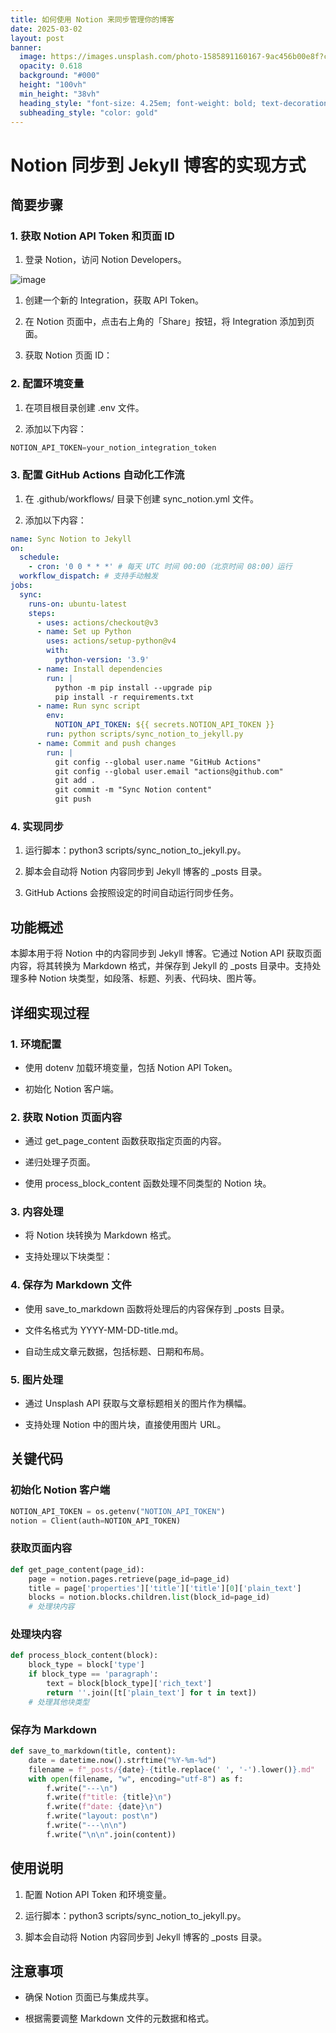 ```yaml
---
title: 如何使用 Notion 来同步管理你的博客
date: 2025-03-02
layout: post
banner:
  image: https://images.unsplash.com/photo-1585891160167-9ac456b00e8f?crop=entropy&cs=tinysrgb&fit=max&fm=jpg&ixid=M3w2OTIwMzJ8MHwxfHJhbmRvbXx8fHx8fHx8fDE3NDA5MzI1MTZ8&ixlib=rb-4.0.3&q=80&w=1080
  opacity: 0.618
  background: "#000"
  height: "100vh"
  min_height: "38vh"
  heading_style: "font-size: 4.25em; font-weight: bold; text-decoration: underline"
  subheading_style: "color: gold"
---
```


# Notion 同步到 Jekyll 博客的实现方式

## 简要步骤

### 1. 获取 Notion API Token 和页面 ID

1. 登录 Notion，访问 Notion Developers。

![image](https://prod-files-secure.s3.us-west-2.amazonaws.com/a7a0cc5a-89b9-4cda-8686-1fba0ca52f40/d19c1afe-dea5-4312-9333-786b0ba83054/image.png?X-Amz-Algorithm=AWS4-HMAC-SHA256&X-Amz-Content-Sha256=UNSIGNED-PAYLOAD&X-Amz-Credential=ASIAZI2LB466XXNPZDRN%2F20250302%2Fus-west-2%2Fs3%2Faws4_request&X-Amz-Date=20250302T162156Z&X-Amz-Expires=3600&X-Amz-Security-Token=IQoJb3JpZ2luX2VjEIP%2F%2F%2F%2F%2F%2F%2F%2F%2F%2FwEaCXVzLXdlc3QtMiJHMEUCIQCo2AeKji1ALz1jxfJVpLXNMAc3LXwgpDNY1gQ9vbYXjgIgGphJz69JDQR1%2BKIRmVqSoXKZYh9XtUa2V2ysANrklsEqiAQIvP%2F%2F%2F%2F%2F%2F%2F%2F%2F%2FARAAGgw2Mzc0MjMxODM4MDUiDFtTJDQp6XUiXfwkUSrcAxOJ6nlrn6qUTDrKEVv2oU%2FExWOvF%2Fm4vHQvuomJuz%2FmY1NGj1COO22sn5uulXs7JLZkfbjABdWcIfO%2FWlijpBgV0sLejudyDxmRnyAsl1si%2F8eRdrRHun7bn%2F7asw1Hn9Z4hXpJG%2F3f0VZ37B2KvlUKi%2B%2FXU0164VICSf2a4KRy6BSeRb12OZ%2FNMrV5S8S5arqBOIBL4WvHHac8FbdM4EZDWRNBwB84pNvYWVCn7Vco1BU2kxwWRO0gG0wYx31Mt8o1yB9KiK6NDwmEXt5eureg5IpAI7FdFCW4elH3caBxsnr4gIY%2BkFsOovTRJB8dR6Gj8Ur85bIyMMMrr%2BkTP4S%2FBY176dn%2BPSSQsL94wZyCrLtqlr94FT0iVZlKfcT7EjcKZBeHIHBpwEmI9UQbOWjKbB%2Fp7J3KC2fVAV7iL%2B8byc43iMypIB1yqZI8huHldkCVTJOhX8EJKh81OGDNLGaC10ZQ4EtRMjYR1wd0MIDjNOSkn7UuAbBAcB7dQJ7xkywRykfn32nL6V0L8Wv6b9loXCknfkby50b6z%2FFmT%2BnUhtbdKbla0bKBsAscL%2B0W5ojDrstS7SKogJB7ADR6ZJkzDK1aciJBJsh5f26Xj9K3ueH%2F%2FgRHdvG%2BNsRJMK76kL4GOqUBPgwlUa9GtSW4eJIR%2Fha05YCe%2FsAKTeYCPaSyqMO3sr75ne%2B03CL3oXG8jJpTNHIzWMMGYdklDnp7EgmJl2kPLlVxXAYJJIJODlSIXgKNmIeDaqSILExVAD0VuBG8yeqxvoIu0Ss1TbJ72tIZLxms8554OzfYSaT5DwoiCQYXAHWUp5aQ6iRTYemZPX%2FuniaRm7P9B6YWptUYIVJewzz4fd6e1Bxe&X-Amz-Signature=21cab8a1573a571bea81ebf772cf71f8a4bdd19424cfb7e4b09a878c8bddf7f7&X-Amz-SignedHeaders=host&x-id=GetObject)

1. 创建一个新的 Integration，获取 API Token。

1. 在 Notion 页面中，点击右上角的「Share」按钮，将 Integration 添加到页面。

1. 获取 Notion 页面 ID：


### 2. 配置环境变量

1. 在项目根目录创建 .env 文件。

1. 添加以下内容：

```javascript
NOTION_API_TOKEN=your_notion_integration_token
```

### 3. 配置 GitHub Actions 自动化工作流

1. 在 .github/workflows/ 目录下创建 sync_notion.yml 文件。

1. 添加以下内容：

```yaml
name: Sync Notion to Jekyll
on:
  schedule:
    - cron: '0 0 * * *' # 每天 UTC 时间 00:00（北京时间 08:00）运行
  workflow_dispatch: # 支持手动触发
jobs:
  sync:
    runs-on: ubuntu-latest
    steps:
      - uses: actions/checkout@v3
      - name: Set up Python
        uses: actions/setup-python@v4
        with:
          python-version: '3.9'
      - name: Install dependencies
        run: |
          python -m pip install --upgrade pip
          pip install -r requirements.txt
      - name: Run sync script
        env:
          NOTION_API_TOKEN: ${{ secrets.NOTION_API_TOKEN }}
        run: python scripts/sync_notion_to_jekyll.py
      - name: Commit and push changes
        run: |
          git config --global user.name "GitHub Actions"
          git config --global user.email "actions@github.com"
          git add .
          git commit -m "Sync Notion content"
          git push
```

### 4. 实现同步

1. 运行脚本：python3 scripts/sync_notion_to_jekyll.py。

1. 脚本会自动将 Notion 内容同步到 Jekyll 博客的 _posts 目录。

1. GitHub Actions 会按照设定的时间自动运行同步任务。

## 功能概述

本脚本用于将 Notion 中的内容同步到 Jekyll 博客。它通过 Notion API 获取页面内容，将其转换为 Markdown 格式，并保存到 Jekyll 的 _posts 目录中。支持处理多种 Notion 块类型，如段落、标题、列表、代码块、图片等。

## 详细实现过程

### 1. 环境配置

- 使用 dotenv 加载环境变量，包括 Notion API Token。

- 初始化 Notion 客户端。

### 2. 获取 Notion 页面内容

- 通过 get_page_content 函数获取指定页面的内容。

- 递归处理子页面。

- 使用 process_block_content 函数处理不同类型的 Notion 块。

### 3. 内容处理

- 将 Notion 块转换为 Markdown 格式。

- 支持处理以下块类型：


### 4. 保存为 Markdown 文件

- 使用 save_to_markdown 函数将处理后的内容保存到 _posts 目录。

- 文件名格式为 YYYY-MM-DD-title.md。

- 自动生成文章元数据，包括标题、日期和布局。

### 5. 图片处理

- 通过 Unsplash API 获取与文章标题相关的图片作为横幅。

- 支持处理 Notion 中的图片块，直接使用图片 URL。

## 关键代码

### 初始化 Notion 客户端

```python
NOTION_API_TOKEN = os.getenv("NOTION_API_TOKEN")
notion = Client(auth=NOTION_API_TOKEN)
```

### 获取页面内容

```python
def get_page_content(page_id):
    page = notion.pages.retrieve(page_id=page_id)
    title = page['properties']['title']['title'][0]['plain_text']
    blocks = notion.blocks.children.list(block_id=page_id)
    # 处理块内容
```

### 处理块内容

```python
def process_block_content(block):
    block_type = block['type']
    if block_type == 'paragraph':
        text = block[block_type]['rich_text']
        return ''.join([t['plain_text'] for t in text])
    # 处理其他块类型
```

### 保存为 Markdown

```python
def save_to_markdown(title, content):
    date = datetime.now().strftime("%Y-%m-%d")
    filename = f"_posts/{date}-{title.replace(' ', '-').lower()}.md"
    with open(filename, "w", encoding="utf-8") as f:
        f.write("---\n")
        f.write(f"title: {title}\n")
        f.write(f"date: {date}\n")
        f.write("layout: post\n")
        f.write("---\n\n")
        f.write("\n\n".join(content))
```

## 使用说明

1. 配置 Notion API Token 和环境变量。

1. 运行脚本：python3 scripts/sync_notion_to_jekyll.py。

1. 脚本会自动将 Notion 内容同步到 Jekyll 博客的 _posts 目录。

## 注意事项

- 确保 Notion 页面已与集成共享。

- 根据需要调整 Markdown 文件的元数据和格式。